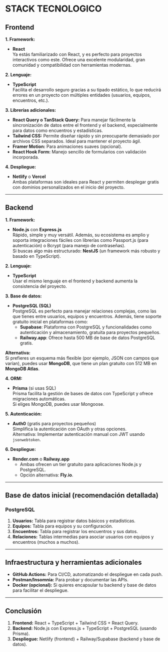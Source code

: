 # STACK TECNOLOGICO

## **Frontend**

**1. Framework:**  

- **React**  
  Ya estás familiarizado con React, y es perfecto para proyectos interactivos como este. Ofrece una excelente modularidad, gran comunidad y compatibilidad con herramientas modernas.

**2. Lenguaje:**  

- **TypeScript**  
  Facilita el desarrollo seguro gracias a su tipado estático, lo que reducirá errores en un proyecto con múltiples entidades (usuarios, equipos, encuentros, etc.).

**3. Librerías adicionales:**  

- **React Query o TanStack Query:** Para manejar fácilmente la sincronización de datos entre el frontend y el backend, especialmente para datos como encuentros y estadísticas.  
- **Tailwind CSS:** Permite diseñar rápido y sin preocuparte demasiado por archivos CSS separados. Ideal para mantener el proyecto ágil.  
- **Framer Motion:** Para animaciones suaves (opcional).  
- **React Hook Form:** Manejo sencillo de formularios con validación incorporada.

**4. Despliegue:**  

- **Netlify** o **Vercel**  
  Ambas plataformas son ideales para React y permiten desplegar gratis con dominios personalizados en el inicio del proyecto.

---

## **Backend**

**1. Framework:**  

- **Node.js** con **Express.js**  
  Rápido, simple y muy versátil. Además, su ecosistema es amplio y soporta integraciones fáciles con librerías como Passport.js (para autenticación) o Bcrypt (para manejo de contraseñas).  
  Si buscas algo más estructurado: **NestJS** (un framework más robusto y basado en TypeScript).

**2. Lenguaje:**  

- **TypeScript**  
  Usar el mismo lenguaje en el frontend y backend aumenta la consistencia del proyecto.

**3. Base de datos:**  

- **PostgreSQL (SQL)**  
  PostgreSQL es perfecto para manejar relaciones complejas, como las que tienes entre usuarios, equipos y encuentros. Además, tiene soporte gratuito inicial en plataformas como:  
  - **Supabase**: Plataforma con PostgreSQL y funcionalidades como autenticación y almacenamiento, gratuita para proyectos pequeños.  
  - **Railway.app**: Ofrece hasta 500 MB de base de datos PostgreSQL gratis.

**Alternativa:**  
Si prefieres un esquema más flexible (por ejemplo, JSON con campos que varían), puedes usar **MongoDB**, que tiene un plan gratuito con 512 MB en **MongoDB Atlas**.

**4. ORM:**  

- **Prisma** (si usas SQL)  
  Prisma facilita la gestión de bases de datos con TypeScript y ofrece migraciones automáticas.  
  Si eliges MongoDB, puedes usar Mongoose.

**5. Autenticación:**  

- **Auth0** (gratis para proyectos pequeños)  
  Simplifica la autenticación con OAuth y otras opciones.  
  Alternativa: Implementar autenticación manual con JWT usando `jsonwebtoken`.

**6. Despliegue:**  

- **Render.com** o **Railway.app**  
  - Ambas ofrecen un tier gratuito para aplicaciones Node.js y PostgreSQL.  
  - Opción alternativa: **Fly.io**.

---

## **Base de datos inicial (recomendación detallada)**

### **PostgreSQL**

1. **Usuarios:** Tabla para registrar datos básicos y estadísticas.  
2. **Equipos:** Tabla para equipos y su configuración.  
3. **Encuentros:** Tabla para registrar los encuentros y sus datos.  
4. **Relaciones:** Tablas intermedias para asociar usuarios con equipos y encuentros (muchos a muchos).

---

## **Infraestructura y herramientas adicionales**

- **GitHub Actions:** Para CI/CD, automatizando el despliegue en cada push.
- **Postman/Insomnia:** Para probar y documentar las APIs.
- **Docker (opcional):** Si quieres encapsular tu backend y base de datos para facilitar el despliegue.

---

## **Conclusión**

1. **Frontend:** React + TypeScript + Tailwind CSS + React Query.
2. **Backend:** Node.js con Express.js + TypeScript + PostgreSQL (usando Prisma).  
3. **Despliegue:** Netlify (frontend) + Railway/Supabase (backend y base de datos).
